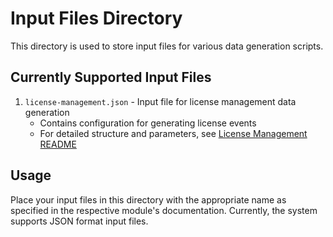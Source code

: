 # Input Files Directory

This directory is used to store input files for various data generation scripts.

## Currently Supported Input Files

1. `license-management.json` - Input file for license management data generation
   - Contains configuration for generating license events
   - For detailed structure and parameters, see [License Management README](../LicenseManagement/README.md#input-parameters)

## Usage
Place your input files in this directory with the appropriate name as specified in the respective module's documentation. Currently, the system supports JSON format input files.
